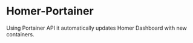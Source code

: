 # Homer-Portainer
Using Portainer API it automatically updates Homer Dashboard with new containers.

